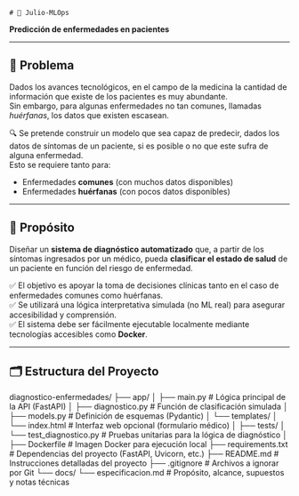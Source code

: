     # 🧠 Julio-MLOps  
**Predicción de enfermedades en pacientes**

---

## 📌 Problema

Dados los avances tecnológicos, en el campo de la medicina la cantidad de información que existe de los pacientes es muy abundante.  
Sin embargo, para algunas enfermedades no tan comunes, llamadas *huérfanas*, los datos que existen escasean.  

🔍 Se pretende construir un modelo que sea capaz de predecir, dados los datos de síntomas de un paciente, si es posible o no que este sufra de alguna enfermedad.  
Esto se requiere tanto para:

- Enfermedades **comunes** (con muchos datos disponibles)
- Enfermedades **huérfanas** (con pocos datos disponibles)

---

## 🎯 Propósito

Diseñar un **sistema de diagnóstico automatizado** que, a partir de los síntomas ingresados por un médico, pueda **clasificar el estado de salud** de un paciente en función del riesgo de enfermedad.

✅ El objetivo es apoyar la toma de decisiones clínicas tanto en el caso de enfermedades comunes como huérfanas.  
✅ Se utilizará una lógica interpretativa simulada (no ML real) para asegurar accesibilidad y comprensión.  
✅ El sistema debe ser fácilmente ejecutable localmente mediante tecnologías accesibles como **Docker**.

---

## 🗂️ Estructura del Proyecto

diagnostico-enfermedades/
 ├── app/
  │   ├── main.py                 # Lógica principal de la API (FastAPI)
  │   ├── diagnostico.py          # Función de clasificación simulada
  │   ├── models.py               # Definición de esquemas (Pydantic)
  │   └── templates/
  │       └── index.html          # Interfaz web opcional (formulario médico)
  │
 ├── tests/
  │   └── test_diagnostico.py     # Pruebas unitarias para la lógica de diagnóstico
 │
 ├── Dockerfile                  # Imagen Docker para ejecución local
 ├── requirements.txt            # Dependencias del proyecto (FastAPI, Uvicorn, etc.)
 ├── README.md                   # Instrucciones detalladas del proyecto
 ├── .gitignore                  # Archivos a ignorar por Git
  └── docs/
      └── especificacion.md       # Propósito, alcance, supuestos y notas técnicas
